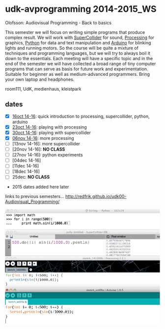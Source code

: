 udk-avprogramming 2014-2015_WS
==============================

Olofsson: Audiovisual Programming - Back to basics

This semester we will focus on writing simple programs that produce complex result. We will work with [SuperCollider](http://supercollider.github.io) for sound, [Processing](http://www.processing.org) for graphics, [Python](http://www.python.org) for data and text manipulation and [Arduino](http://www.arduino.cc) for blinking lights and running motors. So the course will be quite a mixture of techniques and programming languages, but we will try to always boil it down to the essentials. Each meeting will have a specific topic and in the end of the semester we will have collected a broad range of tiny computer programs that can serve as basis for future work and experimentation.
Suitable for beginner as well as medium-advanced programmers. Bring your own laptop and headphones.

room111, UdK, medienhaus, kleistpark

dates
-----
- [x] [16oct 14-16](https://github.com/redFrik/udk12-Back_to_basics/tree/master/udk141016): quick introduction to processing, supercollider, python, arduino
- [x] [23oct 14-16](https://github.com/redFrik/udk12-Back_to_basics/tree/master/udk141023): playing with processing
- [x] [30oct 14-16](https://github.com/redFrik/udk12-Back_to_basics/tree/master/udk141030): playing with supercollider
- [x] [06nov 14-16](https://github.com/redFrik/udk12-Back_to_basics/tree/master/udk141106): more processing
- [ ] [13nov 14-16]: more supercollider
- [ ] [20nov 14-16]: **NO CLASS**
- [ ] [27nov 14-16]: python experiments
- [ ] [04dec 14-16]
- [ ] [11dec 14-16]
- [ ] [18dec 14-16]
- [ ] 25dec: **NO CLASS**
- 2015 dates added here later

links to previous semesters... <http://redfrik.github.io/udk00-Audiovisual_Programming/>

![backtobasics](backtobasics.png?raw=true "backtobasics")
